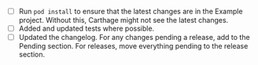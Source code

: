 - [ ] Run `pod install` to ensure that the latest changes are in the Example project. Without this, Carthage might not see the latest changes.
- [ ] Added and updated tests where possible.
- [ ] Updated the changelog. For any changes pending a release, add to the Pending section. For releases, move everything pending to the release section.
